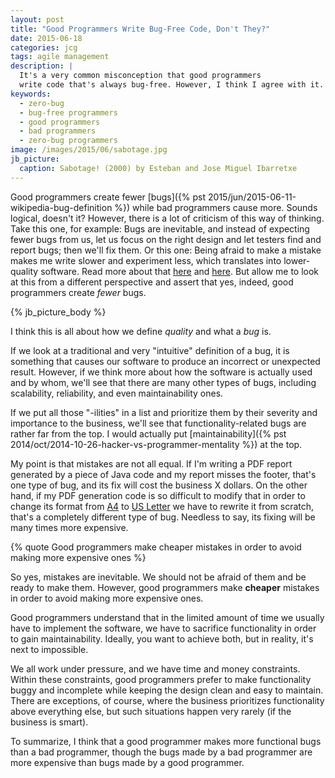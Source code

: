 ```yaml
---
layout: post
title: "Good Programmers Write Bug-Free Code, Don't They?"
date: 2015-06-18
categories: jcg
tags: agile management
description: |
  It's a very common misconception that good programmers
  write code that's always bug-free. However, I think I agree with it.
keywords:
  - zero-bug
  - bug-free programmers
  - good programmers
  - bad programmers
  - zero-bug programmers
image: /images/2015/06/sabotage.jpg
jb_picture:
  caption: Sabotage! (2000) by Esteban and Jose Miguel Ibarretxe
---
```


Good programmers create fewer
[bugs]({% pst 2015/jun/2015-06-11-wikipedia-bug-definition %})
while bad programmers cause more. Sounds
logical, doesn't it? However, there is a lot of criticism of this way of
thinking. Take this one, for example: Bugs are inevitable, and
instead of expecting fewer bugs from us, let us focus on the right design
and let testers find and report bugs; then we'll fix them. Or this one:
Being afraid to make a mistake makes me write slower and experiment less,
which translates into lower-quality software. Read more about that
[here](http://programmers.stackexchange.com/questions/41248) and
[here](http://www.joelonsoftware.com/articles/fog0000000067.html).
But allow me to look at this from a different perspective and assert
that yes, indeed, good programmers create _fewer_ bugs.

<!--more-->

{% jb_picture_body %}

I think this is all about how we define _quality_ and what a _bug_ is.

If we look at a traditional and very "intuitive" definition of a bug,
it is something that causes our software to produce an incorrect
or unexpected result. However, if we think more about how the
software is actually used and by whom, we'll see that there are many other
types of bugs, including scalability, reliability, and even
maintainability ones.

If we put all those "-ilities" in a list and prioritize them by
their severity and importance to the business, we'll see that
functionality-related bugs are rather far from the top.
I would actually put [maintainability]({% pst 2014/oct/2014-10-26-hacker-vs-programmer-mentality %})
at the top.

My point is that mistakes are not all equal. If I'm writing a PDF report
generated by a piece of Java code and my report misses the footer, that's one
type of bug, and its fix will cost the business X dollars.
On the other hand, if my PDF generation code is so difficult to modify that
in order to change its format from [A4](http://en.wikipedia.org/wiki/Paper_size) to
[US Letter](http://en.wikipedia.org/wiki/Letter_%28paper_size%29) we have
to rewrite it from scratch, that's a completely different type of bug.
Needless to say, its fixing will be many times more expensive.

{% quote Good programmers make cheaper mistakes in order to avoid making more expensive ones %}

So yes, mistakes are inevitable. We should not be afraid of them and
be ready to make them. However, good programmers make **cheaper** mistakes
in order to avoid making more expensive ones.

Good programmers understand that in the limited amount of time we usually
have to implement the software, we have to sacrifice functionality
in order to gain maintainability. Ideally, you want to achieve both, but
in reality, it's next to impossible.

We all work under pressure, and we have time and money constraints. Within these
constraints, good programmers prefer to make functionality buggy and incomplete
while keeping the design clean and easy to maintain. There are exceptions, of
course, where the business prioritizes functionality above everything else,
but such situations happen very rarely (if the business is smart).

To summarize, I think that a good programmer makes more
functional bugs than a bad programmer, though the bugs made by a bad programmer
are more expensive than bugs made by a good programmer.
